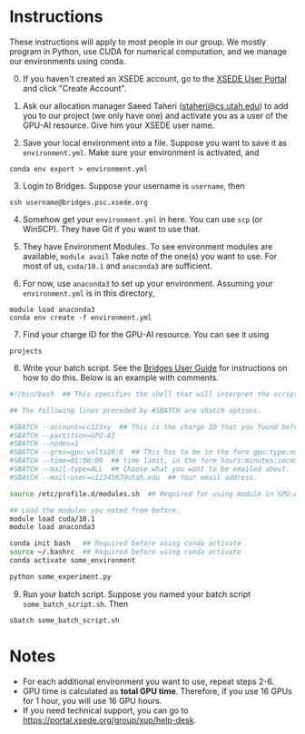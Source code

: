 # Instructions
These instructions will apply to most people in our group. We mostly program in Python, use CUDA for numerical computation, and we manage our environments using conda.

0. If you haven't created an XSEDE account, go to the [XSEDE User Portal](https://portal.xsede.org/) and click "Create Account".

1. Ask our allocation manager Saeed Taheri (staheri@cs.utah.edu) to add you to our project (we only have one) and activate you as a user of the GPU-AI resource. Give him your XSEDE user name.

2. Save your local environment into a file. Suppose you want to save it as `environment.yml`. Make sure your environment is activated, and
```
conda env export > environment.yml
```

3. Login to Bridges. Suppose your username is `username`, then
```
ssh username@bridges.psc.xsede.org
```

4. Somehow get your `environment.yml` in here. You can use `scp` (or WinSCP). They have Git if you want to use that.

5. They have Environment Modules. To see environment modules are available, `module avail`
Take note of the one(s) you want to use. For most of us, `cuda/10.1` and `anaconda3` are sufficient.

6. For now, use `anaconda3` to set up your environment. Assuming your `environment.yml` is in this directory,
```
module load anaconda3
conda env create -f environment.yml
```

7. Find your charge ID for the GPU-AI resource. You can see it using
```
projects
```

8. Write your batch script. See the [Bridges User Guide](https://portal.xsede.org/psc-bridges) for instructions on how to do this. Below is an example with comments.
```bash
#!/bin/bash  ## This specifies the shell that will interpret the script. There are a few you can choose from.

## The following lines preceded by #SBATCH are sbatch options.

#SBATCH --account=cc123xy  ## This is the charge ID that you found before.
#SBATCH --partition=GPU-AI
#SBATCH --nodes=1
#SBATCH --gres=gpu:volta16:8  ## This has to be in the form gpu:type:number where type is either volta16 or volta32. volta16 is 16G V100, while volta32 is 32G V100. If you use volta16, number can be 1-8. If you use volta32, number can be 1-16.
#SBATCH --time=01:00:00  ## time limit, in the form hours:minutes:seconds
#SBATCH --mail-type=ALL  ## Choose what you want to be emailed about.
#SBAtCH --mail-user=u1234567@utah.edu  ## Your email address.

source /etc/profile.d/modules.sh  ## Required for using module in GPU-AI

## Load the modules you noted from before.
module load cuda/10.1
module load anaconda3

conda init bash   ## Required before using conda activate
source ~/.bashrc  ## Required before using conda activate
conda activate some_environment

python some_experiment.py
```

9. Run your batch script. Suppose you named your batch script `some_batch_script.sh`. Then
```
sbatch some_batch_script.sh
```

# Notes
* For each additional environment you want to use, repeat steps 2-6.
* GPU time is calculated as **total GPU time**. Therefore, if you use 16 GPUs for 1 hour, you will use 16 GPU hours.
* If you need technical support, you can go to https://portal.xsede.org/group/xup/help-desk.